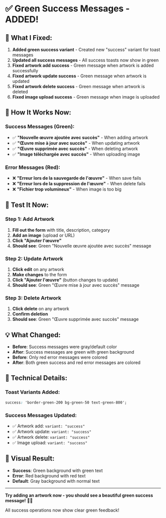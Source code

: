 # ✅ Green Success Messages - ADDED!

## 🎯 **What I Fixed:**

1. **Added green success variant** - Created new "success" variant for toast messages
2. **Updated all success messages** - All success toasts now show in green
3. **Fixed artwork add success** - Green message when artwork is added successfully
4. **Fixed artwork update success** - Green message when artwork is updated
5. **Fixed artwork delete success** - Green message when artwork is deleted
6. **Fixed image upload success** - Green message when image is uploaded

## 🚀 **How It Works Now:**

### **Success Messages (Green):**

- ✅ **"Nouvelle œuvre ajoutée avec succès"** - When adding artwork
- ✅ **"Œuvre mise à jour avec succès"** - When updating artwork
- ✅ **"Œuvre supprimée avec succès"** - When deleting artwork
- ✅ **"Image téléchargée avec succès"** - When uploading image

### **Error Messages (Red):**

- ❌ **"Erreur lors de la sauvegarde de l'œuvre"** - When save fails
- ❌ **"Erreur lors de la suppression de l'œuvre"** - When delete fails
- ❌ **"Fichier trop volumineux"** - When image is too big

## 🎯 **Test It Now:**

### **Step 1: Add Artwork**

1. **Fill out the form** with title, description, category
2. **Add an image** (upload or URL)
3. **Click "Ajouter l'œuvre"**
4. **Should see**: Green "Nouvelle œuvre ajoutée avec succès" message

### **Step 2: Update Artwork**

1. **Click edit** on any artwork
2. **Make changes** to the form
3. **Click "Ajouter l'œuvre"** (button changes to update)
4. **Should see**: Green "Œuvre mise à jour avec succès" message

### **Step 3: Delete Artwork**

1. **Click delete** on any artwork
2. **Confirm deletion**
3. **Should see**: Green "Œuvre supprimée avec succès" message

## 💡 **What Changed:**

- **Before**: Success messages were gray/default color
- **After**: Success messages are green with green background
- **Before**: Only red error messages were colored
- **After**: Both green success and red error messages are colored

## 🔧 **Technical Details:**

### **Toast Variants Added:**

```css
success: 'border-green-200 bg-green-50 text-green-800';
```

### **Success Messages Updated:**

- ✅ Artwork add: `variant: "success"`
- ✅ Artwork update: `variant: "success"`
- ✅ Artwork delete: `variant: "success"`
- ✅ Image upload: `variant: "success"`

## 🎨 **Visual Result:**

- **Success**: Green background with green text
- **Error**: Red background with red text
- **Default**: Gray background with normal text

---

**Try adding an artwork now - you should see a beautiful green success message!** 🎨✨

All success operations now show clear green feedback!
